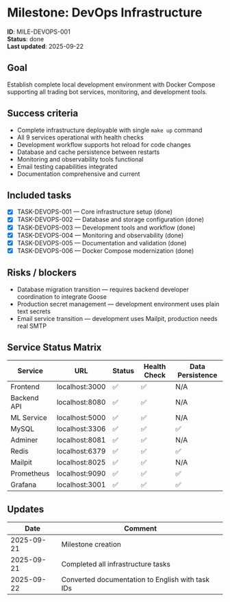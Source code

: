 # Milestone: DevOps Infrastructure

**ID**: MILE-DEVOPS-001  
**Status**: done  
**Last updated**: 2025-09-22

## Goal

Establish complete local development environment with Docker Compose supporting all trading bot services, monitoring, and development tools.

## Success criteria

- Complete infrastructure deployable with single `make up` command
- All 9 services operational with health checks
- Development workflow supports hot reload for code changes
- Database and cache persistence between restarts
- Monitoring and observability tools functional
- Email testing capabilities integrated
- Documentation comprehensive and current

## Included tasks

- [x] TASK-DEVOPS-001 — Core infrastructure setup (done)
- [x] TASK-DEVOPS-002 — Database and storage configuration (done)  
- [x] TASK-DEVOPS-003 — Development tools and workflow (done)
- [x] TASK-DEVOPS-004 — Monitoring and observability (done)
- [x] TASK-DEVOPS-005 — Documentation and validation (done)
- [x] TASK-DEVOPS-006 — Docker Compose modernization (done)

## Risks / blockers

- Database migration transition — requires backend developer coordination to integrate Goose
- Production secret management — development environment uses plain text secrets
- Email service transition — development uses Mailpit, production needs real SMTP

## Service Status Matrix

| Service | URL | Status | Health Check | Data Persistence |
|---------|-----|--------|--------------|------------------|
| Frontend | localhost:3000 | ✅ | ✅ | N/A |
| Backend API | localhost:8080 | ✅ | ✅ | N/A |
| ML Service | localhost:5000 | ✅ | ✅ | N/A |
| MySQL | localhost:3306 | ✅ | ✅ | ✅ |
| Adminer | localhost:8081 | ✅ | ✅ | N/A |
| Redis | localhost:6379 | ✅ | ✅ | ✅ |
| Mailpit | localhost:8025 | ✅ | ✅ | N/A |
| Prometheus | localhost:9090 | ✅ | ✅ | ✅ |
| Grafana | localhost:3001 | ✅ | ✅ | ✅ |

## Updates

| Date       | Comment                                          |
|------------|--------------------------------------------------|
| 2025-09-21 | Milestone creation                               |
| 2025-09-21 | Completed all infrastructure tasks               |
| 2025-09-22 | Converted documentation to English with task IDs |
